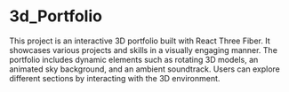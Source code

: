 # 3d_Portfolio
This project is an interactive 3D portfolio built with React Three Fiber. It showcases various projects and skills in a visually engaging manner. The portfolio includes dynamic elements such as rotating 3D models, an animated sky background, and an ambient soundtrack. Users can explore different sections by interacting with the 3D environment.
